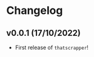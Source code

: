 # Changelog

<!--next-version-placeholder-->

## v0.0.1 (17/10/2022)

- First release of `thatscrapper`!